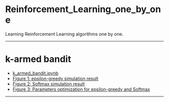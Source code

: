 # Reinforcement_Learning_one_by_one
Learning Reinforcement Learning algorithms one by one.

----

# k-armed bandit

- [k_armed_bandit.ipynb](https://github.com/ChenDdon/Reinforcement_Learning_one_by_one/blob/master/k_armed_bandit/k_armed_bandit.ipynb)
- [Figure 1: epsilon-greedy simulation result](https://raw.githubusercontent.com/ChenDdon/Reinforcement_Learning_one_by_one/master/k_armed_bandit/images/e_greedy_simulate.png)
- [Figure 2: Softmax simulation result](https://raw.githubusercontent.com/ChenDdon/Reinforcement_Learning_one_by_one/master/k_armed_bandit/images/softmax_simulate.png)
- [Figure 3: Parameters optimization for epsilon-greedy and Softmax](https://raw.githubusercontent.com/ChenDdon/Reinforcement_Learning_one_by_one/master/k_armed_bandit/images/optimize_parameters.png)

----
